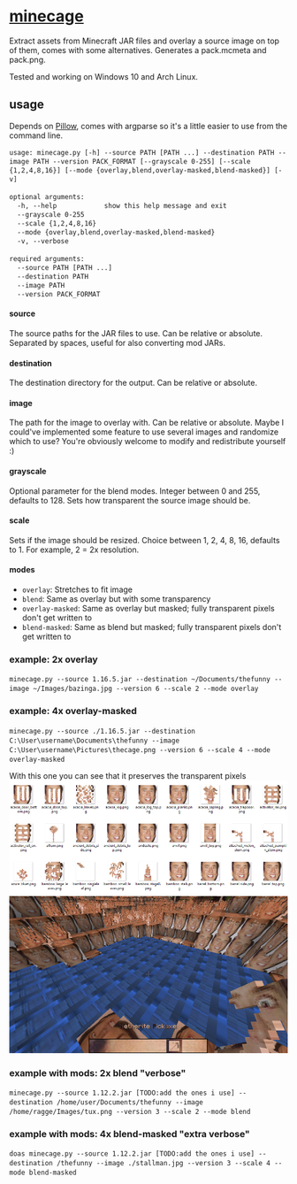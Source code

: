 # [minecage](https://youtu.be/vTLWIi7Wl1M?t=84)
Extract assets from Minecraft JAR files and overlay a source image on top of them, comes with some alternatives.
Generates a pack.mcmeta and pack.png.

Tested and working on Windows 10 and Arch Linux.

## usage
Depends on [Pillow](https://python-pillow.org/), comes with argparse so it's a little easier to use from the command line. 
```
usage: minecage.py [-h] --source PATH [PATH ...] --destination PATH --image PATH --version PACK_FORMAT [--grayscale 0-255] [--scale {1,2,4,8,16}] [--mode {overlay,blend,overlay-masked,blend-masked}] [-v]

optional arguments:
  -h, --help            show this help message and exit
  --grayscale 0-255
  --scale {1,2,4,8,16}
  --mode {overlay,blend,overlay-masked,blend-masked}
  -v, --verbose

required arguments:
  --source PATH [PATH ...]
  --destination PATH
  --image PATH
  --version PACK_FORMAT
```

#### source
The source paths for the JAR files to use.
Can be relative or absolute.
Separated by spaces, useful for also converting mod JARs.

#### destination
The destination directory for the output.
Can be relative or absolute.

#### image
The path for the image to overlay with.
Can be relative or absolute.
Maybe I could've implemented some feature to use several images and randomize which to use?
You're obviously welcome to modify and redistribute yourself :)

#### grayscale
Optional parameter for the blend modes.
Integer between 0 and 255, defaults to 128.
Sets how transparent the source image should be.

#### scale
Sets if the image should be resized.
Choice between 1, 2, 4, 8, 16, defaults to 1.
For example, 2 = 2x resolution.

#### modes
* `overlay`: Stretches to fit image
* `blend`: Same as overlay but with some transparency
* `overlay-masked`: Same as overlay but masked; fully transparent pixels don't get written to
* `blend-masked`: Same as blend but masked; fully transparent pixels don't get written to

### example: 2x overlay
`minecage.py --source 1.16.5.jar --destination ~/Documents/thefunny --image ~/Images/bazinga.jpg --version 6 --scale 2 --mode overlay`

### example: 4x overlay-masked
`minecage.py --source ./1.16.5.jar --destination C:\User\username\Documents\thefunny --image C:\User\username\Pictures\thecage.png --version 6 --scale 4 --mode overlay-masked`

With this one you can see that it preserves the transparent pixels
![the_cage.png](https://github.com/raggebatman/minecage/blob/main/examples/the_cage.png?raw=true)
![the_cage-ingame.png](https://github.com/raggebatman/minecage/blob/main/examples/the_cage-ingame.png?raw=true)

### example with mods: 2x blend "verbose"
`minecage.py --source 1.12.2.jar [TODO:add the ones i use] --destination /home/user/Documents/thefunny --image /home/ragge/Images/tux.png --version 3 --scale 2 --mode blend`

### example with mods: 4x blend-masked "extra verbose"
`doas minecage.py --source 1.12.2.jar [TODO:add the ones i use] --destination /thefunny --image ./stallman.jpg --version 3 --scale 4 --mode blend-masked`
